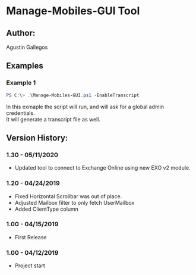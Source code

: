 ﻿# Manage-Mobiles-GUI Tool  

## Author:  
Agustin Gallegos  

## Examples  
### Example 1  
```powershell
PS C:\> .\Manage-Mobiles-GUI.ps1 -EnableTranscript
```
In this exmaple the script will run, and will ask for a global admin credentials.  
It will generate a transcript file as well.  

## Version History:
### 1.30 - 05/11/2020
 - Updated tool to connect to Exchange Online using new EXO v2 module.
### 1.20 - 04/24/2019
 - Fixed Horizontal Scrollbar was out of place. 
 - Adjusted Mailbox filter to only fetch UserMailbox
 - Added ClientType column
### 1.00 - 04/15/2019
 - First Release
### 1.00 - 04/12/2019
 - Project start

